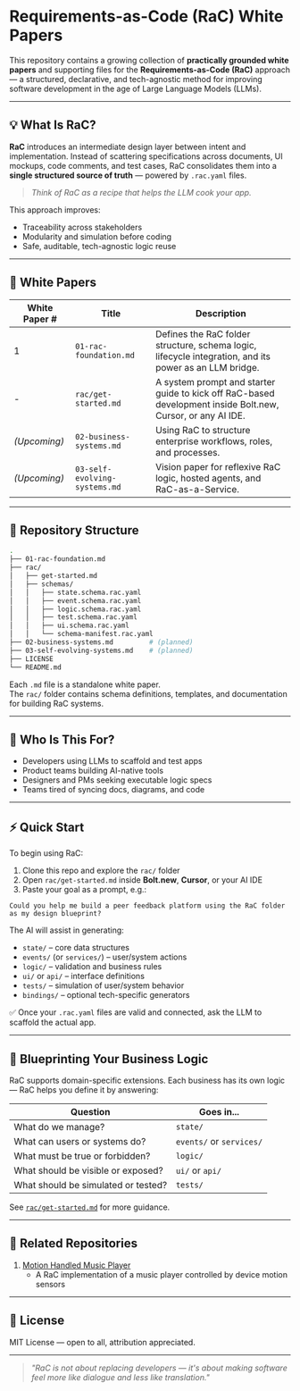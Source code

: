 # Requirements-as-Code (RaC) White Papers

This repository contains a growing collection of **practically grounded white papers** and supporting files for the **Requirements-as-Code (RaC)** approach — a structured, declarative, and tech-agnostic method for improving software development in the age of Large Language Models (LLMs).

---

## 💡 What Is RaC?

**RaC** introduces an intermediate design layer between intent and implementation. Instead of scattering specifications across documents, UI mockups, code comments, and test cases, RaC consolidates them into a **single structured source of truth** — powered by `.rac.yaml` files.

> _Think of RaC as a recipe that helps the LLM cook your app._

This approach improves:
- Traceability across stakeholders
- Modularity and simulation before coding
- Safe, auditable, tech-agnostic logic reuse

---

## 📄 White Papers

| White Paper # | Title                        | Description |
|---------------|------------------------------|-------------|
| 1             | `01-rac-foundation.md`       | Defines the RaC folder structure, schema logic, lifecycle integration, and its power as an LLM bridge. |
| -             | `rac/get-started.md`         | A system prompt and starter guide to kick off RaC-based development inside Bolt.new, Cursor, or any AI IDE. |
| *(Upcoming)*  | `02-business-systems.md`     | Using RaC to structure enterprise workflows, roles, and processes. |
| *(Upcoming)*  | `03-self-evolving-systems.md`| Vision paper for reflexive RaC logic, hosted agents, and RaC-as-a-Service. |

---

## 📂 Repository Structure

```bash
.
├── 01-rac-foundation.md
├── rac/
│   ├── get-started.md
│   ├── schemas/
│   │   ├── state.schema.rac.yaml
│   │   ├── event.schema.rac.yaml
│   │   ├── logic.schema.rac.yaml
│   │   ├── test.schema.rac.yaml
│   │   ├── ui.schema.rac.yaml
│   │   └── schema-manifest.rac.yaml
├── 02-business-systems.md         # (planned)
├── 03-self-evolving-systems.md    # (planned)
├── LICENSE
└── README.md
```

Each `.md` file is a standalone white paper.  
The `rac/` folder contains schema definitions, templates, and documentation for building RaC systems.

---

## 🚀 Who Is This For?

- Developers using LLMs to scaffold and test apps
- Product teams building AI-native tools
- Designers and PMs seeking executable logic specs
- Teams tired of syncing docs, diagrams, and code

---

## ⚡ Quick Start

To begin using RaC:

1. Clone this repo and explore the `rac/` folder
2. Open `rac/get-started.md` inside **Bolt.new**, **Cursor**, or your AI IDE
3. Paste your goal as a prompt, e.g.:

```
Could you help me build a peer feedback platform using the RaC folder as my design blueprint?
```

The AI will assist in generating:
- `state/` – core data structures
- `events/` (or `services/`) – user/system actions
- `logic/` – validation and business rules
- `ui/` or `api/` – interface definitions
- `tests/` – simulation of user/system behavior
- `bindings/` – optional tech-specific generators

✅ Once your `.rac.yaml` files are valid and connected, ask the LLM to scaffold the actual app.

---

## 🧠 Blueprinting Your Business Logic

RaC supports domain-specific extensions. Each business has its own logic — RaC helps you define it by answering:

| Question                            | Goes in...     |
|-------------------------------------|----------------|
| What do we manage?                  | `state/`       |
| What can users or systems do?       | `events/` or `services/` |
| What must be true or forbidden?     | `logic/`       |
| What should be visible or exposed?  | `ui/` or `api/`|
| What should be simulated or tested? | `tests/`       |

See [`rac/get-started.md`](./rac/get-started.md) for more guidance.

---

## 🔗 Related Repositories

1. [Motion Handled Music Player](https://github.com/dimitar-trifonov/motion-music-player-rac)
   - A RaC implementation of a music player controlled by device motion sensors

---

## 📜 License

MIT License — open to all, attribution appreciated.

---

> _"RaC is not about replacing developers — it's about making software feel more like dialogue and less like translation."_

